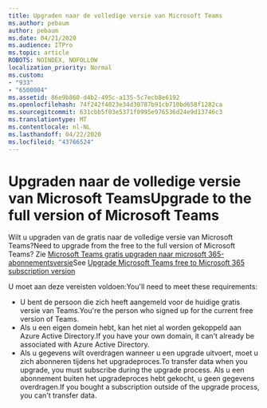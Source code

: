 ```yaml
---
title: Upgraden naar de volledige versie van Microsoft Teams
ms.author: pebaum
author: pebaum
ms.date: 04/21/2020
ms.audience: ITPro
ms.topic: article
ROBOTS: NOINDEX, NOFOLLOW
localization_priority: Normal
ms.custom:
- "933"
- "6500004"
ms.assetid: 86e9b860-d4b2-495c-a135-5c7ecb8e6192
ms.openlocfilehash: 74f242f4023e34d30787b91cb710bd658f1282ca
ms.sourcegitcommit: 631cbb5f03e5371f0995e976536d24e9d13746c3
ms.translationtype: MT
ms.contentlocale: nl-NL
ms.lasthandoff: 04/22/2020
ms.locfileid: "43766524"
---
```

# <a name="upgrade-to-the-full-version-of-microsoft-teams"></a><span data-ttu-id="0c9f5-102">Upgraden naar de volledige versie van Microsoft Teams</span><span class="sxs-lookup"><span data-stu-id="0c9f5-102">Upgrade to the full version of Microsoft Teams</span></span>

<span data-ttu-id="0c9f5-103">Wilt u upgraden van de gratis naar de volledige versie van Microsoft Teams?</span><span class="sxs-lookup"><span data-stu-id="0c9f5-103">Need to upgrade from the free to the full version of Microsoft Teams?</span></span> <span data-ttu-id="0c9f5-104">Zie [Microsoft Teams gratis upgraden naar microsoft 365-abonnementsversie](https://docs.microsoft.com/microsoftteams/upgrade-freemium)</span><span class="sxs-lookup"><span data-stu-id="0c9f5-104">See [Upgrade Microsoft Teams free to Microsoft 365 subscription version](https://docs.microsoft.com/microsoftteams/upgrade-freemium)</span></span>

<span data-ttu-id="0c9f5-105">U moet aan deze vereisten voldoen:</span><span class="sxs-lookup"><span data-stu-id="0c9f5-105">You'll need to meet these requirements:</span></span>

- <span data-ttu-id="0c9f5-106">U bent de persoon die zich heeft aangemeld voor de huidige gratis versie van Teams.</span><span class="sxs-lookup"><span data-stu-id="0c9f5-106">You're the person who signed up for the current free version of Teams.</span></span>
- <span data-ttu-id="0c9f5-107">Als u een eigen domein hebt, kan het niet al worden gekoppeld aan Azure Active Directory.</span><span class="sxs-lookup"><span data-stu-id="0c9f5-107">If you have your own domain, it can't already be associated with Azure Active Directory.</span></span>
- <span data-ttu-id="0c9f5-108">Als u gegevens wilt overdragen wanneer u een upgrade uitvoert, moet u zich abonneren tijdens het upgradeproces.</span><span class="sxs-lookup"><span data-stu-id="0c9f5-108">To transfer data when you upgrade, you must subscribe during the upgrade process.</span></span> <span data-ttu-id="0c9f5-109">Als u een abonnement buiten het upgradeproces hebt gekocht, u geen gegevens overdragen.</span><span class="sxs-lookup"><span data-stu-id="0c9f5-109">If you bought a subscription outside of the upgrade process, you can't transfer data.</span></span>
